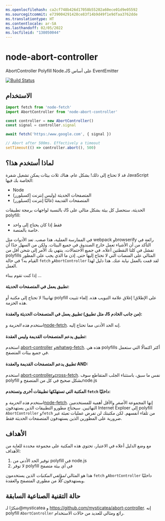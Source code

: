```yaml
---
ms.openlocfilehash: ca2cf748b426d17058b55202a60ece01d9e05592
ms.sourcegitcommit: e739004291428ce83f14b9d49f1e9dfaa3762dde
ms.translationtype: HT
ms.contentlocale: ar-SA
ms.lasthandoff: 02/05/2022
ms.locfileid: "138050044"
---
```

# <a name="node-abort-controller"></a>node-abort-controller

AbortController Polyfill Node.JS على أساس EventEmitter

[![Build Status](https://dev.azure.com/stfaul/node-abort-controller/_apis/build/status/southpolesteve.node-abort-controller?branchName=master)](https://dev.azure.com/stfaul/node-abort-controller/_build/latest?definitionId=3&branchName=master)

## <a name="usage"></a>الاستخدام

```js
import fetch from 'node-fetch'
import AbortController from 'node-abort-controller'

const controller = new AbortController()
const signal = controller.signal

await fetch('https:/www.google.com', { signal })

// Abort after 500ms. Effectively a timeout
setTimeout(() => controller.abort(), 500)
```

## <a name="why-would-i-use-this"></a>لماذا أستخدم هذا؟

قد لا تحتاج إلى ذلك! بشكل عام، هناك ثلاث بيئات يمكن تشغيل شفرة JavaScript الخاصة بك فيها:

- Node
- المتصفحات الحديثة (وليس إنترنت إكسبلورر)
- المتصفحات القديمة (غالبًا إنترنت إكسبلورر)

بالنسبة لواجهات برمجة تطبيقات JS الحديثة، ستحصل كل بيئة بشكل مثالي على polyfill:

- فقط إذا كان يحتاج إلى واحد
- خاصة بالمنصة.

في الممارسة العملية، هذا صعب. تعد الأدوات مثل webpack وbrowserify رائعة في التأكد من أن الأشياء تعمل خارج الصندوق في جميع البيئات. ولكن من السهل جدًا أن تفشل في كلتا النقطتين أعلاه. في جميع الاحتمالات، ينتهي بك الأمر إلى شحن أقل من polyfills المثالي على المنصات التي لا تحتاج إليها حتى. إذن ما الذي يجب على المطور القيام به؟ في حالة `fetch` و`AbortController` لقد قمت بالعمل نيابة عنك. هذا دليل لهذا العمل.

إذا كنت تقوم ببناء ...

#### <a name="application-running-in-modern-browsers"></a>تطبيق يعمل في المتصفحات الحديثة:

تهانينا! لا تحتاج إلى مكتبة أو polyfill على الإطلاق! إغلاق علامة التبويب هذه. إلغاء تثبيت هذه الحزمة.

#### <a name="application-running-in-modern-browsers-and-node-such-as-a-server-side-rendered-js-app"></a>تطبيق يعمل في المتصفحات الحديثة والعقدة (مثل تطبيق JS من جانب الخادم):

استخدم _هذه الحزمة_ و[node-fetch](https://www.npmjs.com/package/node-fetch). إنه الحد الأدنى مما تحتاج إليه.

#### <a name="application-supporting-legacy-browsers-and-not-node"></a>تطبيق يدعم المتصفحات القديمة وليس العقدة:

استخدم [abort-controller](https://www.npmjs.com/package/abort-controller) و[whatwg-fetch](https://www.npmjs.com/package/whatwg-fetch). هذه هي polyfills أكثر اكتمالًا التي ستعمل في جميع بيئات المتصفح.

#### <a name="application-supporting-legacy-browsers-and-node"></a>تطبيق يدعم المتصفحات القديمة والعقدة AND:

استخدم [abort-controller](https://www.npmjs.com/package/abort-controller)[وcross-fetch](https://www.npmjs.com/package/cross-fetch). نفس ما سبق، باستثناء الجلب المتقاطع سوف polyfill بشكل صحيح في كل من المتصفح وnode.js

#### <a name="library-being-consumed-by-other-applications-and-using-fetch-internally"></a>المكتبة التي تستهلكها تطبيقات أخرى وتستخدم `fetch` داخليًا:

استخدم _هذه الحزمة_ و[node-fetch](https://www.npmjs.com/package/node-fetch). إنها المجموعة الأصغر والأقل أهمية للمستخدمين النهائيين. سيحتاج مطورو التطبيقات الذين يستهدفون Internet Exploer إلى polyfill `AbortController` و`fetch` من تلقاء أنفسهم. لكن مكتبتك لن تفرض عمليات تعبئة غير ضرورية على المطورين الذين يستهدفون المتصفحات الحديثة فقط.

## <a name="goals"></a>الأهداف

مع وضع الدليل أعلاه في الاعتبار، تحتوي هذه المكتبة على مجموعة محددة للغاية من الأهداف:

1. توفير الحد الأدنى من polyfill في node.js
2. لا توفر polyfill في أي بيئة متصفح

هذا هو المثالي _لمؤلفي المكتبات_ الذين يستخدمون `fetch` و`AbortController` داخليًا ويستهدفون _كلًا_ من مطوري المتصفح والعقدة.

## <a name="prior-art"></a>حالة التقنية الصناعية السابقة

شكرًا لـ@mysticatea و https://github.com/mysticatea/abort-controller. إنه polyfill `AbortController` رائع ومثالي للعديد من حالات الاستخدام.
